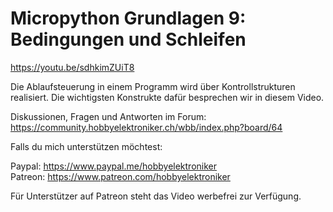 # Micropython Grundlagen 9: Bedingungen und Schleifen
 
https://youtu.be/sdhkimZUiT8

Die Ablaufsteuerung in einem Programm wird über Kontrollstrukturen realisiert. Die wichtigsten Konstrukte dafür besprechen wir in diesem Video.

Diskussionen, Fragen und Antworten im Forum: https://community.hobbyelektroniker.ch/wbb/index.php?board/64

Falls du mich unterstützen möchtest:

Paypal: https://www.paypal.me/hobbyelektroniker<br>
Patreon: https://www.patreon.com/hobbyelektroniker

Für Unterstützer auf Patreon steht das Video werbefrei zur Verfügung.



